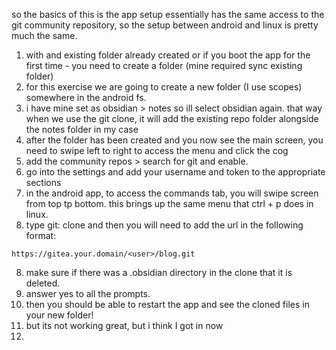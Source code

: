 so the basics of this is the app setup essentially has the same access to the git community repository, so the setup between android and linux is pretty much the same.  
1. with and existing folder already created or if you boot the app for the first time - you need to create a folder (mine required sync existing folder)
2. for this exercise we are going to create a new folder (I use scopes) somewhere in the android fs.
3. i have mine set as obsidian > notes so ill select obsidian again.  that way when we use the git clone, it will add the existing repo folder alongside the notes folder in my case
4. after the folder has been created and you now see the main screen, you need to swipe left to right to access the menu and click the cog
5. add the community repos > search for git and enable.
6. go into the settings and add your  username and token to the appropriate sections
7. in the android app, to access the commands tab, you will swipe screen from top tp bottom.  this brings up the same menu that ctrl + p does in linux.
8. type git: clone and then you will need to add the url in the following format:
```
https://gitea.your.domain/<user>/blog.git
```
8. make sure if there was a .obsidian directory in the clone that it is deleted.
9. answer yes to all the prompts.
10. then you should be able to restart the app and see the cloned files in your new folder!
11. but its not working great, but i think I got in now
12. 

